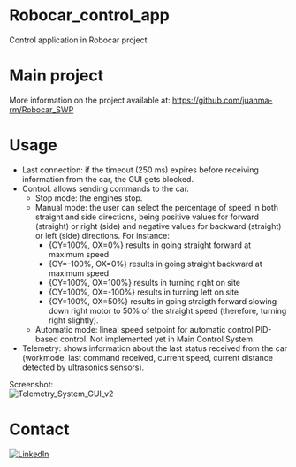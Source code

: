 # Robocar_control_app
Control application in Robocar project

# Main project
More information on the project available at:
https://github.com/juanma-rm/Robocar_SWP

# Usage
* Last connection: if the timeout (250 ms) expires before receiving information from the car, the GUI gets blocked.
* Control: allows sending commands to the car.
  * Stop mode: the engines stop.
  * Manual mode: the user can select the percentage of speed in both straight and side directions, being positive values for forward (straight) or right (side) and negative values for backward (straight) or left (side) directions. For instance: 
    * {OY=100%, OX=0%} results in going straight forward at maximum speed
    * {OY=-100%, OX=0%} results in going straight backward at maximum speed
    * {OY=100%, OX=100%} results in turning right on site
    * {OY=100%, OX=-100%} results in turning left on site
    * {OY=100%, OX=50%} results in going straigth forward slowing down right motor to 50% of the straight speed (therefore, turning right slightly).
  * Automatic mode: lineal speed setpoint for automatic control PID-based control. Not implemented yet in Main Control System.
* Telemetry: shows information about the last status received from the car (workmode, last command received, current speed, current distance detected by ultrasonics sensors).

Screenshot:\
![Telemetry_System_GUI_v2](https://user-images.githubusercontent.com/41286765/168443228-a6664ea9-1649-4e20-b862-bcf5f9023c54.png)


# Contact <a name="Contact"></a>

[![LinkedIn][linkedin-shield]][linkedin-url]

<!-- MARKDOWN LINKS & IMAGES -->

[linkedin-shield]: https://img.shields.io/badge/LinkedIn-0077B5?style=for-the-badge&logo=linkedin&logoColor=white
[linkedin-url]: https://www.linkedin.com/in/juan-manuel-reina-mu%C3%B1oz-56329b130/
